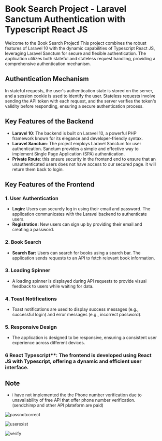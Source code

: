 # Book Search Project - Laravel Sanctum Authentication with Typescript React JS

Welcome to the Book Search Project! This project combines the robust features of Laravel 10 with the dynamic capabilities of Typescript React JS, leveraging Laravel Sanctum for secure and flexible authentication. The application utilizes both stateful and stateless request handling, providing a comprehensive authentication mechanism.

## Authentication Mechanism

In stateful requests, the user's authentication state is stored on the server, and a session cookie is used to identify the user. Stateless requests involve sending the API token with each request, and the server verifies the token's validity before responding, ensuring a secure authentication process.

## Key Features of the Backend

- **Laravel 10**: The backend is built on Laravel 10, a powerful PHP framework known for its elegance and developer-friendly syntax.
- **Laravel Sanctum**: The project employs Laravel Sanctum for user authentication. Sanctum provides a simple and effective way to implement Single Page Application (SPA) authentication.
- **Private Route**: this ensure security in the frontend end to ensure that an unauthenticated users does not have access to our secured page. it will return them back to login.

## Key Features of the Frontend

### 1. User Authentication

- **Login:** Users can securely log in using their email and password. The application communicates with the Laravel backend to authenticate users.
- **Registration:** New users can sign up by providing their email and creating a password.

### 2. Book Search

- **Search Bar:** Users can search for books using a search bar. The application sends requests to an API to fetch relevant book information.

### 3. Loading Spinner

- A loading spinner is displayed during API requests to provide visual feedback to users while waiting for data.

### 4. Toast Notifications

- Toast notifications are used to display success messages (e.g., successful login) and error messages (e.g., incorrect password).

### 5. Responsive Design

- The application is designed to be responsive, ensuring a consistent user experience across different devices.

### 6 React Typescript**: The frontend is developed using React JS with Typescript, offering a dynamic and efficient user interface.

## Note
- i have not implemented the the Phone number verification due to unavailability of free API that offer phone number verification.(sendchimp and other API plateform are paid)

   
![passnotcorrect](https://github.com/Augustine-ebuka/book/assets/78606987/ec6e403b-60be-40f6-a47c-d9e6fdc0e570)

![userexist](https://github.com/Augustine-ebuka/book/assets/78606987/746785b5-c464-486e-be0d-fd7ff49547d2)

![verify](https://github.com/Augustine-ebuka/book/assets/78606987/c6bc75e8-4604-4628-86af-a21ef192b5ba)

